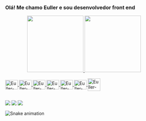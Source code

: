 ### Olá! Me chamo Euller e sou desenvolvedor front end

<div align="center">
  <a href="https://github.com/eullergomes">
  <img height="180em" src="https://github-readme-stats.vercel.app/api?username=eullergomes&show_icons=true&theme=radical&include_all_commits=true&count_private=true"/>
  <img height="180em" src="https://github-readme-stats.vercel.app/api/top-langs/?username=eullergomes&layout=compact&langs_count=7&theme=radical"/>
</div>
<div style="display: inline_block;"><br>
  <img align="center" alt="Euller-HTML" height="30" width="40" src="https://cdn.jsdelivr.net/gh/devicons/devicon/icons/html5/html5-original.svg"/>
  <img align="center" alt="Euller-CSS" height="30" width="40" src="https://cdn.jsdelivr.net/gh/devicons/devicon/icons/css3/css3-original.svg"/>
  <img align="center" alt="Euller-Js" height="30" width="40" src="https://cdn.jsdelivr.net/gh/devicons/devicon/icons/javascript/javascript-original.svg"/>
  <img align="center" alt="Euller-Bootstrap" height="30" width="40" src="https://cdn.jsdelivr.net/gh/devicons/devicon/icons/bootstrap/bootstrap-original.svg"/>
  <img align="center" alt="Euller-React" height="30" width="40" src="https://cdn.jsdelivr.net/gh/devicons/devicon/icons/react/react-original.svg"/>
  <img align="center" alt="Euller-C" height="30" width="40" src="https://cdn.jsdelivr.net/gh/devicons/devicon/icons/c/c-original.svg"/>
  <img align="center" alt="Euller-Python height="30" width="40" src="https://cdn.jsdelivr.net/gh/devicons/devicon/icons/python/python-original.svg"/>
</div>

##

<div>
<div> 
  <a href="https://instagram.com/eullertz" target="_blank"><img src="https://img.shields.io/badge/-Instagram-%23E4405F?style=for-the-badge&logo=instagram&logoColor=white" target="_blank"></a>
  <a href = "mailto:eullertexeira@gmail.com"><img src="https://img.shields.io/badge/-Gmail-%23333?style=for-the-badge&logo=gmail&logoColor=white" target="_blank"></a>
  <a href="https://www.linkedin.com/in/eullergomes/" target="_blank"><img src="https://img.shields.io/badge/-LinkedIn-%230077B5?style=for-the-badge&logo=linkedin&logoColor=white" target="_blank"></a> 
  
  ![Snake animation](https://github.com/eullergomes/eullergomes/blob/output/github-contribution-grid-snake.svg)
</div>
          
          
          
          
